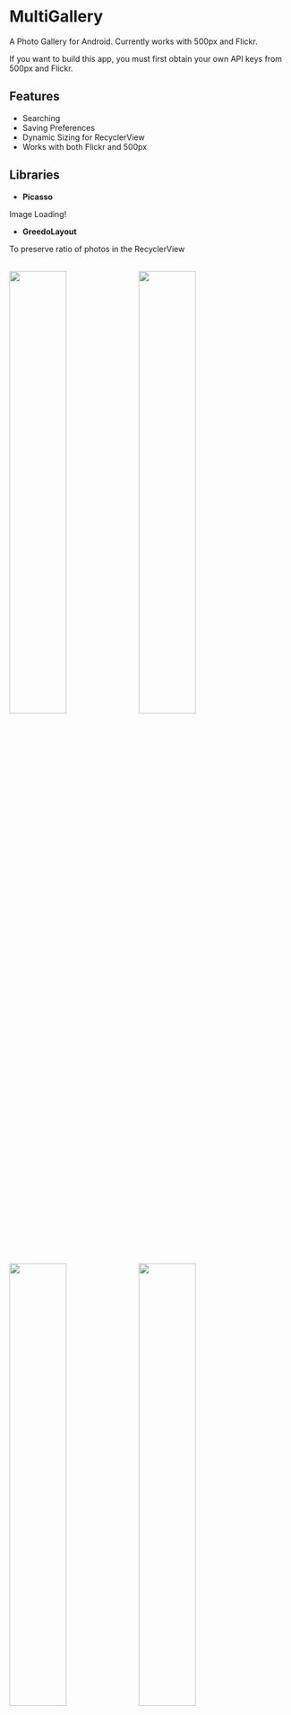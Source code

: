 # MultiGallery
A Photo Gallery for Android. Currently works with 500px and Flickr.

If you want to build this app, you must first obtain your own API keys from 500px and Flickr.

## Features
+ Searching
+ Saving Preferences
+ Dynamic Sizing for RecyclerView
+ Works with both Flickr and 500px

## Libraries
- **Picasso**

Image Loading!

- **GreedoLayout**

To preserve ratio of photos in the RecyclerView
<br />
<br />

<img src="https://raw.githubusercontent.com/Li-Eric/resources/master/Screenshot_2017-05-21-02-16-14.jpg?token=AONm9bdBsbcfMNSe6U-XS3fYW8x9wRZ7ks5ZKm-awA%3D%3D" width="45%"> </img> <img src="https://raw.githubusercontent.com/Li-Eric/resources/master/Screenshot_2017-05-21-02-16-03.jpg?token=AONm9SatAUlyToX7kb3Ut-dj89E_u61pks5ZKm-dwA%3D%3D" width="45%"> </img>

<img src="https://raw.githubusercontent.com/Li-Eric/resources/master/Screenshot_2017-05-21-21-39-12.jpg?token=AONm9d_G-b35X8RGrE3cM_VRD6Q8FNCkks5ZK4LjwA%3D%3D" width="45%"> </img> <img src="https://raw.githubusercontent.com/Li-Eric/resources/master/Screenshot_2017-05-21-21-35-31.jpg?token=AONm9Xqtw08LTXAQM9-yyfByGw702lsYks5ZK4LhwA%3D%3D" width="45%"> </img>
